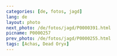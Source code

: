```yaml
---
categories: [de, fotos, jagd]
lang: de
layout: photo
next_photo: /de/fotos/jagd/P0000391.html
picname: P0000257
prev_photo: /de/fotos/jagd/P0000255.html
tags: [Achas, Dead Oryx]
---
```

